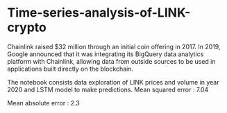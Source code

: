 # Time-series-analysis-of-LINK-crypto

Chainlink raised $32 million through an initial coin offering in 2017. In 2019, Google announced that it was integrating its BigQuery data analytics platform with Chainlink, allowing data from outside sources to be used in applications built directly on the blockchain.

The notebook consists data exploration of LINK prices and volume in year 2020 and LSTM model to make predictions.
Mean squared error : 7.04


Mean absolute error : 2.3
